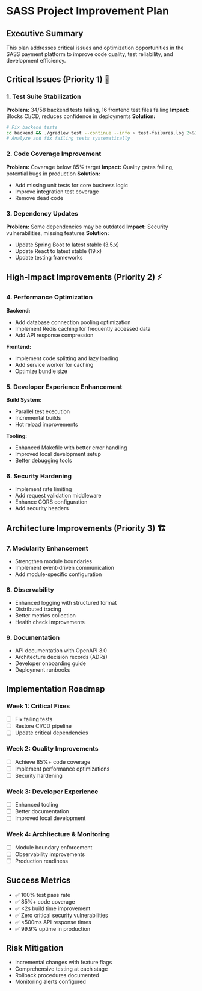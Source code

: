 # SASS Project Improvement Plan

## Executive Summary
This plan addresses critical issues and optimization opportunities in the SASS payment platform to improve code quality, test reliability, and development efficiency.

## Critical Issues (Priority 1) 🚨

### 1. Test Suite Stabilization
**Problem:** 34/58 backend tests failing, 16 frontend test files failing
**Impact:** Blocks CI/CD, reduces confidence in deployments
**Solution:**
```bash
# Fix backend tests
cd backend && ./gradlew test --continue --info > test-failures.log 2>&1
# Analyze and fix failing tests systematically
```

### 2. Code Coverage Improvement
**Problem:** Coverage below 85% target
**Impact:** Quality gates failing, potential bugs in production
**Solution:**
- Add missing unit tests for core business logic
- Improve integration test coverage
- Remove dead code

### 3. Dependency Updates
**Problem:** Some dependencies may be outdated
**Impact:** Security vulnerabilities, missing features
**Solution:**
- Update Spring Boot to latest stable (3.5.x)
- Update React to latest stable (19.x)
- Update testing frameworks

## High-Impact Improvements (Priority 2) ⚡

### 4. Performance Optimization
**Backend:**
- Add database connection pooling optimization
- Implement Redis caching for frequently accessed data
- Add API response compression

**Frontend:**
- Implement code splitting and lazy loading
- Add service worker for caching
- Optimize bundle size

### 5. Developer Experience Enhancement
**Build System:**
- Parallel test execution
- Incremental builds
- Hot reload improvements

**Tooling:**
- Enhanced Makefile with better error handling
- Improved local development setup
- Better debugging tools

### 6. Security Hardening
- Implement rate limiting
- Add request validation middleware
- Enhance CORS configuration
- Add security headers

## Architecture Improvements (Priority 3) 🏗️

### 7. Modularity Enhancement
- Strengthen module boundaries
- Implement event-driven communication
- Add module-specific configuration

### 8. Observability
- Enhanced logging with structured format
- Distributed tracing
- Better metrics collection
- Health check improvements

### 9. Documentation
- API documentation with OpenAPI 3.0
- Architecture decision records (ADRs)
- Developer onboarding guide
- Deployment runbooks

## Implementation Roadmap

### Week 1: Critical Fixes
- [ ] Fix failing tests
- [ ] Restore CI/CD pipeline
- [ ] Update critical dependencies

### Week 2: Quality Improvements
- [ ] Achieve 85%+ code coverage
- [ ] Implement performance optimizations
- [ ] Security hardening

### Week 3: Developer Experience
- [ ] Enhanced tooling
- [ ] Better documentation
- [ ] Improved local development

### Week 4: Architecture & Monitoring
- [ ] Module boundary enforcement
- [ ] Observability improvements
- [ ] Production readiness

## Success Metrics
- ✅ 100% test pass rate
- ✅ 85%+ code coverage
- ✅ <2s build time improvement
- ✅ Zero critical security vulnerabilities
- ✅ <500ms API response times
- ✅ 99.9% uptime in production

## Risk Mitigation
- Incremental changes with feature flags
- Comprehensive testing at each stage
- Rollback procedures documented
- Monitoring alerts configured
